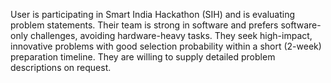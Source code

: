User is participating in Smart India Hackathon (SIH) and is evaluating problem statements. Their team is strong in software and prefers software-only challenges, avoiding hardware-heavy tasks. They seek high-impact, innovative problems with good selection probability within a short (2-week) preparation timeline. They are willing to supply detailed problem descriptions on request.